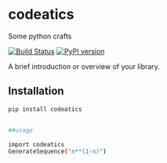 # codeatics
Some python crafts


[![Build Status](https://travis-ci.org/yourusername/my-library.svg?branch=main)](https://travis-ci.org/yourusername/my-library)
[![PyPI version](https://badge.fury.io/py/my-library.svg)](https://badge.fury.io/py/my-library)

A brief introduction or overview of your library.

## Installation

```bash
pip install codeatics


##usage

import codeatics
GenerateSequence("n**(1-n)")

